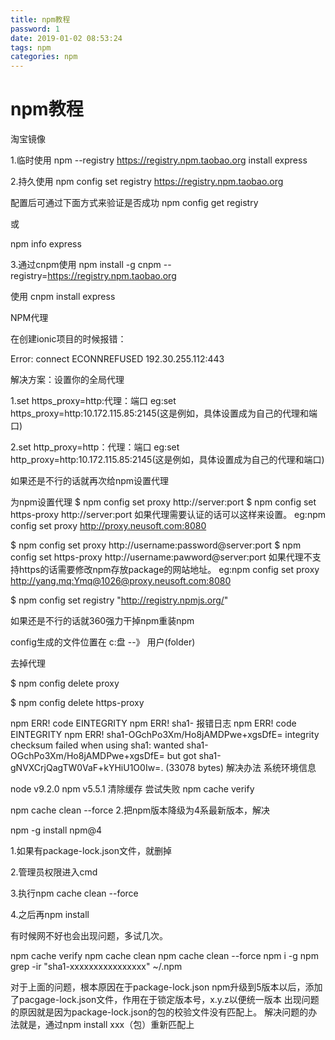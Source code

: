 ```yaml
---
title: npm教程
password: 1
date: 2019-01-02 08:53:24
tags: npm
categories: npm
---
```


# npm教程

淘宝镜像

1.临时使用
npm --registry https://registry.npm.taobao.org install express


2.持久使用
npm config set registry https://registry.npm.taobao.org

配置后可通过下面方式来验证是否成功 
npm config get registry

或 

npm info express

3.通过cnpm使用
npm install -g cnpm --registry=https://registry.npm.taobao.org

使用 
cnpm install express


NPM代理


在创建ionic项目的时候报错：

Error: connect ECONNREFUSED 192.30.255.112:443

解决方案：设置你的全局代理

1.set https_proxy=http:代理：端口  eg:set https_proxy=http:10.172.115.85:2145(这是例如，具体设置成为自己的代理和端口)

2.set http_proxy=http：代理：端口 eg:set http_proxy=http:10.172.115.85:2145(这是例如，具体设置成为自己的代理和端口)

如果还是不行的话就再次给npm设置代理

为npm设置代理
$ npm config set proxy http://server:port
$ npm config set https-proxy http://server:port
如果代理需要认证的话可以这样来设置。
eg:npm config set proxy http://proxy.neusoft.com:8080

$ npm config set proxy http://username:password@server:port
$ npm config set https-proxy http://username:pawword@server:port
如果代理不支持https的话需要修改npm存放package的网站地址。
eg:npm config set proxy http://yang.mq:Ymq@1026@proxy.neusoft.com:8080

$ npm config set registry "http://registry.npmjs.org/"

如果还是不行的话就360强力干掉npm重装npm

config生成的文件位置在   c:盘 --》 用户(folder)

去掉代理

$ npm config delete proxy

$ npm config delete https-proxy




npm ERR! code EINTEGRITY npm ERR! sha1-
报错日志
npm ERR! code EINTEGRITY
npm ERR! sha1-OGchPo3Xm/Ho8jAMDPwe+xgsDfE= integrity checksum failed when using sha1: wanted sha1-OGchPo3Xm/Ho8jAMDPwe+xgsDfE= but got sha1-gNVXCrjQagTW0VaF+kYHiU1O0Iw=. (33078 bytes)
解决办法
系统环境信息

node v9.2.0
npm  v5.5.1
清除缓存 尝试失败
npm cache verify

npm cache clean --force
2.把npm版本降级为4系最新版本，解决

npm -g install npm@4



1.如果有package-lock.json文件，就删掉

2.管理员权限进入cmd

3.执行npm cache clean --force

4.之后再npm install

有时候网不好也会出现问题，多试几次。

npm cache verify
npm cache clean
npm cache clean --force
npm i -g npm
grep -ir "sha1-xxxxxxxxxxxxxxxx" ~/.npm


对于上面的问题，根本原因在于package-lock.json
npm升级到5版本以后，添加了pacgage-lock.json文件，作用在于锁定版本号，x.y.z以便统一版本
出现问题的原因就是因为package-lock.json的包的校验文件没有匹配上。
解决问题的办法就是，通过npm install xxx（包）重新匹配上
